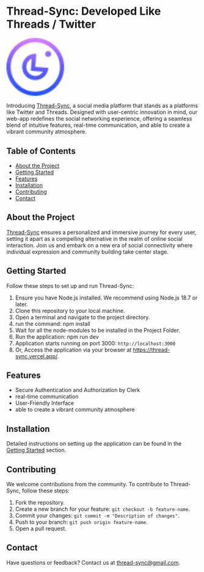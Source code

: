 # Thread-Sync: Developed Like Threads / Twitter 

<img src="./public/assets/logo.svg" alt="Logo" width="30%" height="30%" />

Introducing [Thread-Sync](https://thread-sync.vercel.app/), a social media platform that stands as a platforms like Twitter and Threads. Designed with user-centric innovation in mind, our web-app redefines the social networking experience, offering a seamless blend of intuitive features, real-time communication, and able to create a vibrant community atmosphere.

## Table of Contents

- [About the Project](#about-the-project)
- [Getting Started](#getting-started)
- [Features](#features)
- [Installation](#installation)
- [Contributing](#contributing)
- [Contact](#contact)

## About the Project

[Thread-Sync](https://thread-sync.vercel.app/) ensures a personalized and immersive journey for every user, setting it apart as a compelling alternative in the realm of online social interaction. Join us and embark on a new era of social connectivity where individual expression and community building take center stage.

## Getting Started

Follow these steps to set up and run Thread-Sync:

1. Ensure you have Node.js installed. We recommend using Node.js 18.7 or later.
2. Clone this repository to your local machine.
3. Open a terminal and navigate to the project directory.
4. run the command:
   npm install
5. Wait for all the node-modules to be installed in the Project Folder.
6. Run the application:
   npm run dev
7. Application starts running on port 3000: `http://localhost:3000`
8. Or, Access the application via your browser at https://thread-sync.vercel.app/.

## Features

- Secure Authentication and Authorization by Clerk
- real-time communication
- User-Friendly Interface
- able to create a vibrant community atmosphere

## Installation

Detailed instructions on setting up the application can be found in the [Getting Started](#getting-started) section.

## Contributing

We welcome contributions from the community. To contribute to Thread-Sync, follow these steps:

1. Fork the repository.
2. Create a new branch for your feature: `git checkout -b feature-name`.
3. Commit your changes: `git commit -m "Description of changes"`.
4. Push to your branch: `git push origin feature-name`.
5. Open a pull request.

## Contact

Have questions or feedback? Contact us at thread-sync@gmail.com.

<!-- ### Commands

- npx create-next-app@latest ./
- npm install @clerk/nextjs @uploadthing/react mongoose svix uploadthing
- npm install tailwindcss-animate
- npm install @clerk/themes
- npx shadcn-ui@latest init
- npx shadcn-ui@latest add form
- npx shadcn-ui@latest add input
- npx shadcn-ui@latest add textarea
- npx shadcn-ui@latest add tabs -->
